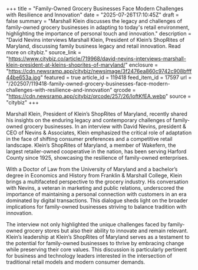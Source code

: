 +++
title = "Family-Owned Grocery Businesses Face Modern Challenges with Resilience and Innovation"
date = "2025-07-26T17:10:45Z"
draft = false
summary = "Marshall Klein discusses the legacy and challenges of family-owned grocery businesses in adapting to today's retail environment, highlighting the importance of personal touch and innovation."
description = "David Nevins interviews Marshall Klein, President of Klein’s ShopRites of Maryland, discussing family business legacy and retail innovation. Read more on citybiz."
source_link = "https://www.citybiz.co/article/719968/david-nevins-interviews-marshall-klein-president-at-kleins-shoprites-of-maryland/"
enclosure = "https://cdn.newsramp.app/citybiz/newsimage/3f2476ea860c9742c908bfff44be653a.jpg"
featured = true
article_id = 119418
feed_item_id = 17597
url = "/202507/119418-family-owned-grocery-businesses-face-modern-challenges-with-resilience-and-innovation"
qrcode = "https://cdn.newsramp.app/citybiz/qrcode/257/26/loftKfEA.webp"
source = "citybiz"
+++

<p>Marshall Klein, President of Klein’s ShopRites of Maryland, recently shared his insights on the enduring legacy and contemporary challenges of family-owned grocery businesses. In an interview with David Nevins, president & CEO of Nevins & Associates, Klein emphasized the critical role of adaptation in the face of shifting consumer preferences and a competitive retail landscape. Klein’s ShopRites of Maryland, a member of Wakefern, the largest retailer-owned cooperative in the nation, has been serving Harford County since 1925, showcasing the resilience of family-owned enterprises.</p><p>With a Doctor of Law from the University of Maryland and a bachelor’s degree in Economics and History from Franklin & Marshall College, Klein brings a multifaceted perspective to the grocery industry. His conversation with Nevins, a veteran in marketing and public relations, underscored the importance of maintaining a personal connection with customers in an era dominated by digital transactions. This dialogue sheds light on the broader implications for family-owned businesses striving to balance tradition with innovation.</p><p>The interview not only highlighted the unique challenges faced by family-owned grocery stores but also their ability to innovate and remain relevant. Klein’s leadership at Klein’s ShopRites of Maryland serves as a testament to the potential for family-owned businesses to thrive by embracing change while preserving their core values. This discussion is particularly pertinent for business and technology leaders interested in the intersection of traditional retail models and modern consumer demands.</p>